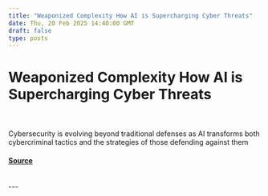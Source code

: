 ```yaml
---
title: "Weaponized Complexity How AI is Supercharging Cyber Threats"
date: Thu, 20 Feb 2025 14:40:00 GMT
draft: false
type: posts
---
```

# Weaponized Complexity How AI is Supercharging Cyber Threats

<br/>

<br/>
Cybersecurity is evolving beyond traditional defenses as AI transforms both cybercriminal tactics and the strategies of those defending against them

#### [Source](https://www.infosecurity-magazine.com/blogs/how-ai-is-supercharging-cyber/)

<br/>
---
